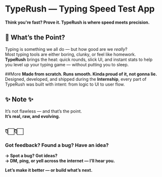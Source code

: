 #  TypeRush — Typing Speed Test App  


**Think you're fast? Prove it. TypeRush is where speed meets precision.**


## 🧩 What’s the Point?
Typing is something we all do — but how good are we *really*?  
Most typing tools are either boring, clunky, or feel like homework.  
**TypeRush** brings the heat: quick rounds, slick UI, and instant stats to help you level up your typing game — without putting you to sleep.


##More 
**Made from scratch. Runs smooth. Kinda proud of it, not gonna lie.**  
Designed, developed, and shipped during the **Internship**, every part of TypeRush was built with intent: from logic to UI to user flow.


## ✨ Note ✨
It’s not flawless — and that’s the point.  
**It’s real, raw, and evolving.**

## 👇🏻👇🏻
###  Got feedback? Found a bug? Have an idea?
**→ Spot a bug? Got ideas?**  
**→ DM, ping, or yell across the internet — I’ll hear you.**  

**Let’s make it better — or build what’s next.**

